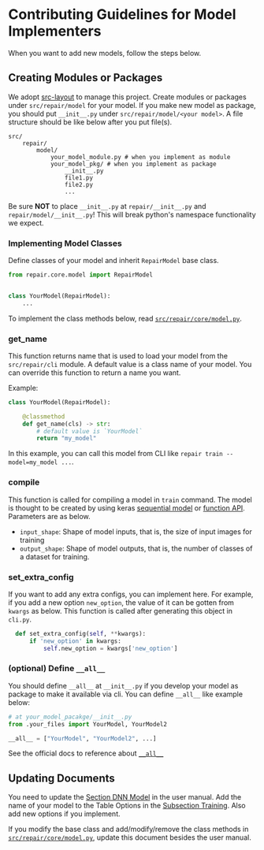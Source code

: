 # Contributing Guidelines for Model Implementers

When you want to add new models, follow the steps below.

## Creating Modules or Packages

We adopt [src-layout](https://packaging.python.org/en/latest/discussions/src-layout-vs-flat-layout/) to manage this project.
Create modules or packages under `src/repair/model` for your model.
If you make new model as package, you should put `__init__.py` under `src/repair/model/<your model>`.
A file structure should be like below after you put file(s).

```
src/
    repair/
        model/
            your_model_module.py # when you implement as module
            your_model_pkg/ # when you implement as package
                __init__.py
                file1.py
                file2.py
                ...
```

Be sure **NOT** to place `__init__.py` at `repair/__init__.py` and `repair/model/__init__.py`!
This will break python's namespace functionality we expect.

### Implementing Model Classes

Define classes of your model and inherit `RepairModel` base class.

```python
from repair.core.model import RepairModel 


class YourModel(RepairModel):
    ...

```

To implement the class methods below, read [`src/repair/core/model.py`](../src/repair/core/model.py).

### get_name

This function returns name that is used to load your model from the `src/repair/cli` module.
A default value is a class name of your model.
You can override this function to return a name you want.

Example:
```python
class YourModel(RepairModel):

    @classmethod
    def get_name(cls) -> str:
        # default value is `YourModel`
        return "my_model"

```

In this example, you can call this model from CLI like `repair train --model=my_model ...`.

### compile

This function is called for compiling a model in `train` command.
The model is thought to be created by using keras [sequential model](https://www.tensorflow.org/guide/keras/sequential_model)
or [function API](https://www.tensorflow.org/guide/keras/functional).
Parameters are as below.

- `input_shape`: Shape of model inputs, that is, the size of input images for training
- `output_shape`: Shape of model outputs, that is, the number of classes of a dataset for training.

### set_extra_config

If you want to add any extra configs, you can implement here.
For example, if you add a new option `new_option`, the value of it can be gotten from `kwargs` as below.
This function is called after generating this object in `cli.py`.

```python
  def set_extra_config(self, **kwargs):
      if 'new_option' in kwargs:
          self.new_option = kwargs['new_option']

  ```

### (optional) Define `__all__`

You should define `__all__` at `__init__.py` if you develop your model as package to make it available via cli.
You can define `__all__` like example below:

```python
# at your_model_pacakge/__init__.py
from .your_files import YourModel, YourModel2

__all__ = ["YourModel", "YourModel2", ...]

```

See the official docs to reference about [`__all__`](https://docs.python.org/3/tutorial/modules.html?highlight=import#packages)

## Updating Documents

You need to update the [Section DNN Model](../docs/user_manual#3-dnn-model) in the user manual.
Add the name of your model to the Table Options in the [Subsection Training](../docs/user_manual#31-training).
Also add new options if you implement.

If you modify the base class and add/modify/remove the class methods in [`src/repair/core/model.py`](../src/repair/core/model.py), update this document besides the user manual.
